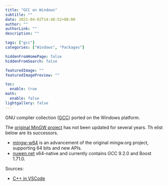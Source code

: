 ```yaml
---
title: "GCC on Windows"
subtitle: ""
date: 2021-04-02T14:48:52+08:00
author: ""
authorLink: ""
description: ""

tags: ["gcc"]
categories: ["Windows", "Packages"]

hiddenFromHomePage: false
hiddenFromSearch: false

featuredImage: ""
featuredImagePreview: ""

toc:
  enable: true
math:
  enable: false
lightgallery: false
---
```


GNU compiler collection ([GCC](https://gcc.gnu.org/)) ported on the Windows platform.

<!--more-->

The [original MinGW project](https://sourceforge.net/projects/mingw/) has not been updated for several years. Th elist below are its successors.

- [mingw-w64](http://mingw-w64.org/doku.php) is an advancement of the original mingw.org project, supporting 64 bits and new APIs.
- [nuwen.net](https://nuwen.net/mingw.html) x64-native and currently contains GCC 9.2.0 and Boost 1.71.0.

Sources:

- [C++ in VSCode](https://code.visualstudio.com/docs/cpp/config-mingw)
